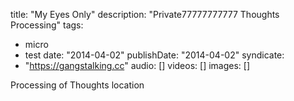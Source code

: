 ﻿title: "My Eyes Only"
description: "Private77777777777 Thoughts Processing"
tags:
  - micro
  - test
date: "2014-04-02"
publishDate: "2014-04-02"
syndicate:
  - "https://gangstalking.cc"
audio: []
videos: []
images: []

Processing of Thoughts location
